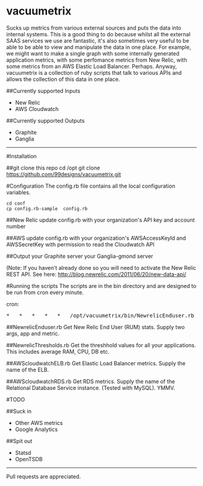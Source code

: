 vacuumetrix
===========

Sucks up metrics from various external sources and puts the data into internal systems. 
This is a good thing to do because whilst all the external SAAS services we use are fantastic, it's also sometimes very useful to be able to be able to view and manipulate the data in one place.  For example, we might want to make a single graph with some internally generated application metrics, with some perfomance metrics from New Relic, with some metrics from an AWS Elastic Load Balancer.  Perhaps.  Anyway, vacuumetrix is a collection of ruby scripts that talk to various APIs and allows the collection of this data in one place.  


##Currently supported Inputs

* New Relic
* AWS Cloudwatch

##Currently supported Outputs

* Graphite
* Ganglia

------------
#Installation

##git clone this repo
    cd /opt
    git clone https://github.com/99designs/vacuumetrix.git 	

#Configuration
The config.rb file contains all the local configuration variables.

    cd conf 
    cp config.rb-sample  config.rb

##New Relic
 update config.rb with your organization's API key and account number

##AWS
 update config.rb with your organization's AWSAccessKeyId and AWSSecretKey with permission to read the Cloudwatch API

##Output
 your Graphite server
 your Ganglia-gmond server

(Note:  If you haven't already done so you will need to activate the New Relic REST API.  See here: http://blog.newrelic.com/2011/06/20/new-data-api/

#Running the scripts
The scripts are in the bin directory and are designed to be run from cron every minute.

cron:
<pre>
*	*	*	*	*	/opt/vacuumetrix/bin/NewrelicEnduser.rb 123 metricyouwant
</pre>

##NewrelicEnduser.rb
Get New Relic End User (RUM) stats.  Supply two args, app and metric.  

##NewrelicThresholds.rb
Get the threshhold values for all your applications.  This includes average RAM, CPU, DB etc.

##AWScloudwatchELB.rb
Get Elastic Load Balancer metrics.  Supply the name of the ELB.

##AWScloudwatchRDS.rb
Get RDS  metrics.  Supply the name of the Relational Database Service instance. (Tested with MySQL).  YMMV.

#TODO

##Suck in

* Other AWS metrics
* Google Analytics

##Spit out 

* Statsd
* OpenTSDB

------------
Pull requests are appreciated.

